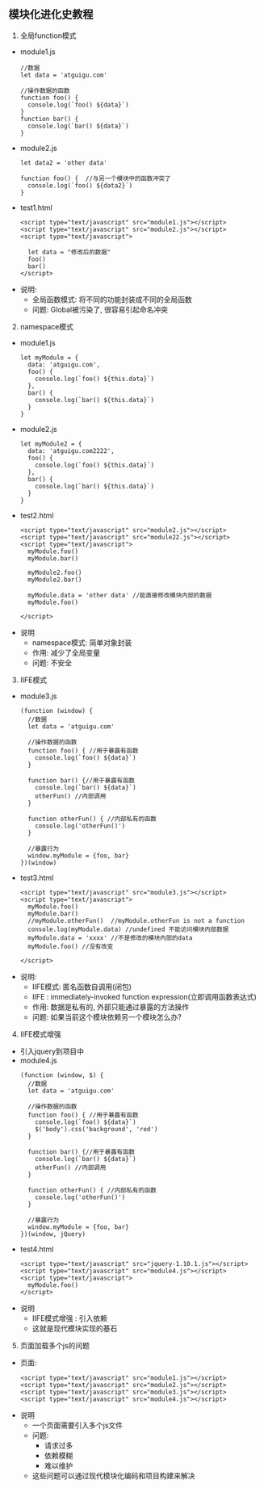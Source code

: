## 模块化进化史教程
1. 全局function模式
  * module1.js
    ```
    //数据
    let data = 'atguigu.com'
    
    //操作数据的函数
    function foo() {
      console.log(`foo() ${data}`)
    }
    function bar() {
      console.log(`bar() ${data}`)
    }
    ```
  * module2.js
    ```
    let data2 = 'other data'
    
    function foo() {  //与另一个模块中的函数冲突了
      console.log(`foo() ${data2}`)
    }
    ```
  * test1.html
    ```
    <script type="text/javascript" src="module1.js"></script>
    <script type="text/javascript" src="module2.js"></script>
    <script type="text/javascript">
    
      let data = "修改后的数据"
      foo()
      bar()
    </script>
    ```
   * 说明:
      * 全局函数模式: 将不同的功能封装成不同的全局函数
      * 问题: Global被污染了, 很容易引起命名冲突
2. namespace模式
  * module1.js
    ```
    let myModule = {
      data: 'atguigu.com',
      foo() {
        console.log(`foo() ${this.data}`)
      },
      bar() {
        console.log(`bar() ${this.data}`)
      }
    }
    ```
  * module2.js
    ```
    let myModule2 = {
      data: 'atguigu.com2222',
      foo() {
        console.log(`foo() ${this.data}`)
      },
      bar() {
        console.log(`bar() ${this.data}`)
      }
    }
    ```
  * test2.html
    ```
    <script type="text/javascript" src="module2.js"></script>
    <script type="text/javascript" src="module22.js"></script>
    <script type="text/javascript">
      myModule.foo()
      myModule.bar()
    
      myModule2.foo()
      myModule2.bar()
    
      myModule.data = 'other data' //能直接修改模块内部的数据
      myModule.foo()
    
    </script>
    ```
  * 说明
    * namespace模式: 简单对象封装
    * 作用: 减少了全局变量
    * 问题: 不安全
3. IIFE模式
  * module3.js
    ```
    (function (window) {
      //数据
      let data = 'atguigu.com'
    
      //操作数据的函数
      function foo() { //用于暴露有函数
        console.log(`foo() ${data}`)
      }
    
      function bar() {//用于暴露有函数
        console.log(`bar() ${data}`)
        otherFun() //内部调用
      }
    
      function otherFun() { //内部私有的函数
        console.log('otherFun()')
      }
    
      //暴露行为
      window.myModule = {foo, bar}
    })(window)
    ```
  * test3.html
    ```
    <script type="text/javascript" src="module3.js"></script>
    <script type="text/javascript">
      myModule.foo()
      myModule.bar()
      //myModule.otherFun()  //myModule.otherFun is not a function
      console.log(myModule.data) //undefined 不能访问模块内部数据
      myModule.data = 'xxxx' //不是修改的模块内部的data
      myModule.foo() //没有改变
    
    </script>
    ```
  * 说明:
    * IIFE模式: 匿名函数自调用(闭包)
    * IIFE : immediately-invoked function expression(立即调用函数表达式)
    * 作用: 数据是私有的, 外部只能通过暴露的方法操作
    * 问题: 如果当前这个模块依赖另一个模块怎么办?
4. IIFE模式增强
  * 引入jquery到项目中
  * module4.js
    ```
    (function (window, $) {
      //数据
      let data = 'atguigu.com'
    
      //操作数据的函数
      function foo() { //用于暴露有函数
        console.log(`foo() ${data}`)
        $('body').css('background', 'red')
      }
    
      function bar() {//用于暴露有函数
        console.log(`bar() ${data}`)
        otherFun() //内部调用
      }
    
      function otherFun() { //内部私有的函数
        console.log('otherFun()')
      }
    
      //暴露行为
      window.myModule = {foo, bar}
    })(window, jQuery)
    ```
  * test4.html
    ```
    <script type="text/javascript" src="jquery-1.10.1.js"></script>
    <script type="text/javascript" src="module4.js"></script>
    <script type="text/javascript">
      myModule.foo()
    </script>
    ```
  * 说明
    * IIFE模式增强 : 引入依赖
    * 这就是现代模块实现的基石
      
5. 页面加载多个js的问题
  * 页面:
    ```
    <script type="text/javascript" src="module1.js"></script>
    <script type="text/javascript" src="module2.js"></script>
    <script type="text/javascript" src="module3.js"></script>
    <script type="text/javascript" src="module4.js"></script>
    ```
  * 说明
    * 一个页面需要引入多个js文件
    * 问题:
        * 请求过多
        * 依赖模糊
        * 难以维护
    * 这些问题可以通过现代模块化编码和项目构建来解决
